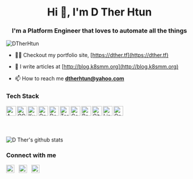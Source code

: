 <h1 align="center">Hi 👋, I'm D Ther Htun</h1>
<h3 align="center">I'm a Platform Engineer that loves to automate all the things</h3>
<p align="left"> <img src="https://komarev.com/ghpvc/?username=DTherHtun" alt="DTherHtun" /> </p>

- 👨‍💻  Checkout my portfolio site, [https://dther.tf](https://dther.tf)

- 📝  I write articles at [http://blog.k8smm.org](http://blog.k8smm.org)

- 📫  How to reach me **dtherhtun@yahoo.com**

### Tech Stack
<img align="left" alt="AWS" width="26px" src="./svg/amazonaws.svg" />
<img align="left" alt="GCP" width="26px" src="./svg/googlecloud.svg" />
<img align="left" alt="Kubernetes" width="26px" src="./svg/kubernetes.svg" />
<img align="left" alt="Openshift" width="26px" src="./svg/redhatopenshift.svg" />
<img align="left" alt="Docker" width="26px" src="./svg/docker.svg" />
<img align="left" alt="Terraform" width="26px" src="./svg/terraform.svg" />
<img align="left" alt="Golang" width="26px" src="./svg/go.svg" />
<img align="left" alt="Bash" width="26px" src="./svg/gnubash.svg" />
<img align="left" alt="Git" width="26px" src="./svg/git.svg" />
<img align="left" alt="Linux" width="26px" src="./svg/linux.svg" />
<img align="left" alt="Opensource" width="26px" src="./svg/opensourceinitiative.svg" />
<br>
<br>
<br>
<br>


![D Ther's github stats](https://github-readme-stats.vercel.app/api?username=DTherHtun&show_icons=true)


### Connect with me


<a href="https://linkedin.com/in/dtherhtun" target="__blank"><img align="center" src="https://cdn.jsdelivr.net/npm/simple-icons@3.0.1/icons/linkedin.svg" alt="dtherhtun" width="22px" /></a>  
<a href="https://fb.com/dtherhtun" target="__blank"><img align="center" src="https://cdn.jsdelivr.net/npm/simple-icons@3.0.1/icons/facebook.svg" alt="dtherhtun" width="22px" /></a>  
<a href="https://twitter.com/dtherhtun" target="__blank"><img align="center" src="https://cdn.jsdelivr.net/npm/simple-icons@v3/icons/twitter.svg" alt="dtherhtun" width="22px" /></a> 
